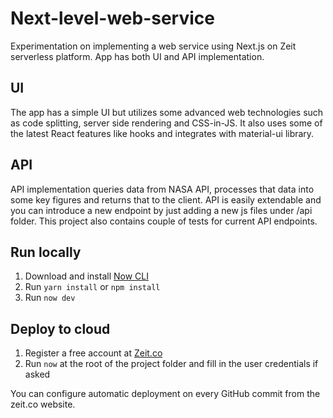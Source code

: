 # Next-level-web-service
Experimentation on implementing a web service using Next.js on Zeit serverless platform. App has both UI and API implementation.

## UI
The app has a simple UI but utilizes some advanced web technologies such as code splitting, server side rendering and CSS-in-JS.
It also uses some of the latest React features like hooks and integrates with material-ui library.

## API
API implementation queries data from NASA API, processes that data into some key figures and returns that to the client.
API is easily extendable and you can introduce a new endpoint by just adding a new js files under /api folder.
This project also contains couple of tests for current API endpoints.

## Run locally
1) Download and install [Now CLI](https://zeit.co/download)
2) Run `yarn install` or `npm install`
3) Run `now dev`

## Deploy to cloud
1) Register a free account at [Zeit.co](https://zeit.co)
2) Run `now` at the root of the project folder and fill in the user credentials if asked

You can configure automatic deployment on every GitHub commit from the zeit.co website.
